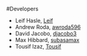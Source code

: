 #Developers
* Leif Hasle, [Leif](https://github.com/Solarleaf)
* Andrew Roda, [awroda596](https://github.com/awroda596)
* David Jacobo, [djacobo3](https://github.com/djacobo3)
* Max Hibbard, [subasamax](https://github.com/Subasamax)
* Tousif Izaz, [Tousif](https://github.com/tousif-izaz)